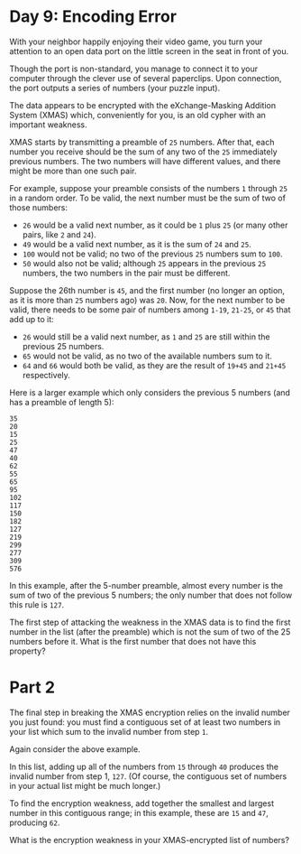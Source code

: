 # Day 9: Encoding Error

With your neighbor happily enjoying their video game, you turn your
attention to an open data port on the little screen in the seat in
front of you.

Though the port is non-standard, you manage to connect it to your
computer through the clever use of several paperclips. Upon connection,
the port outputs a series of numbers (your puzzle input).

The data appears to be encrypted with the eXchange-Masking Addition
System (XMAS) which, conveniently for you, is an old cypher with
an important weakness.

XMAS starts by transmitting a preamble of `25` numbers. After that,
each number you receive should be the sum of any two of the `25`
immediately previous numbers. The two numbers will have different
values, and there might be more than one such pair.

For example, suppose your preamble consists of the numbers `1` through
`25` in a random order. To be valid, the next number must be the sum
of two of those numbers:

* `26` would be a valid next number, as it could be `1` plus `25`
  (or many other pairs, like `2` and `24`).
* `49` would be a valid next number, as it is the sum of `24` and `25`.
* `100` would not be valid; no two of the previous `25` numbers sum to `100`.
* `50` would also not be valid; although `25` appears in the previous `25`
   numbers, the two numbers in the pair must be different.

Suppose the 26th number is `45`, and the first number (no longer an
option, as it is more than `25` numbers ago) was `20`. Now, for the
next number to be valid, there needs to be some pair of numbers
among `1-19`, `21-25`, or `45` that add up to it:

* `26` would still be a valid next number, as `1` and `25` are still
   within the previous 25 numbers.
* `65` would not be valid, as no two of the available numbers sum to it.
* `64` and `66` would both be valid, as they are the result of `19+45`
   and `21+45` respectively.

Here is a larger example which only considers the previous 5 numbers
(and has a preamble of length 5):

~~~~
35
20
15
25
47
40
62
55
65
95
102
117
150
182
127
219
299
277
309
576
~~~~

In this example, after the 5-number preamble, almost every number
is the sum of two of the previous 5 numbers; the only number that
does not follow this rule is `127`.

The first step of attacking the weakness in the XMAS data is to
find the first number in the list (after the preamble) which is not
the sum of two of the 25 numbers before it. What is the first number
that does not have this property?

# Part 2

The final step in breaking the XMAS encryption relies on the invalid
number you just found: you must find a contiguous set of at least
two numbers in your list which sum to the invalid number from step `1`.

Again consider the above example.

In this list, adding up all of the numbers from `15` through `40`
produces the invalid number from step 1, `127`. (Of course, the
contiguous set of numbers in your actual list might be much longer.)

To find the encryption weakness, add together the smallest and
largest number in this contiguous range; in this example, these are
`15` and `47`, producing `62`.

What is the encryption weakness in your XMAS-encrypted list of numbers?


